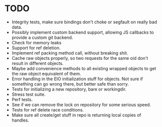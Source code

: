 # TODO

* Integrity tests, make sure bindings don't choke or segfault on really bad data.
* Possibly implement custom backend support, allowing JS callbacks to provide a custom git backend.
* Check for memory leaks
* Support for ref deletion.
* Implement ref packing method call, without breaking shit.
* Cache raw objects properly, so two requests for the same oid don't result in different objects.
* Maybe add convenience methods to all existing wrapped objects to get the raw object equivalent of them.
* Error handling in the EIO initialization stuff for objects. Not sure if something can go wrong there, but better safe than sorry.
* Tests for initializing a new repository, bare or workingdir.
* Stress test suite.
* Perf tests.
* See if we can remove the lock on repository for some serious speed.
* Tests for ref delete race conditions.
* Make sure all create/get stuff in repo is returning local copies of handles.